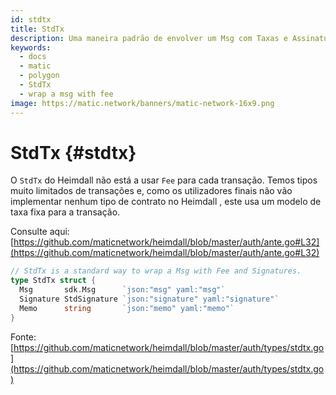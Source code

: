 ```yaml
---
id: stdtx
title: StdTx
description: Uma maneira padrão de envolver um Msg com Taxas e Assinaturas
keywords:
  - docs
  - matic
  - polygon
  - StdTx
  - wrap a msg with fee
image: https://matic.network/banners/matic-network-16x9.png
---
```


# StdTx {#stdtx}

O `StdTx` do Heimdall não está a usar `Fee` para cada transação. Temos tipos muito limitados de transações e, como os utilizadores finais não vão implementar nenhum tipo de contrato no Heimdall , este usa um modelo de taxa fixa para a transação.

Consulte aqui: [https://github.com/maticnetwork/heimdall/blob/master/auth/ante.go#L32](https://github.com/maticnetwork/heimdall/blob/master/auth/ante.go#L32)

```go
// StdTx is a standard way to wrap a Msg with Fee and Signatures.
type StdTx struct {
  Msg       sdk.Msg      `json:"msg" yaml:"msg"`
  Signature StdSignature `json:"signature" yaml:"signature"`
  Memo      string       `json:"memo" yaml:"memo"`
}
```

Fonte: [https://github.com/maticnetwork/heimdall/blob/master/auth/types/stdtx.go](https://github.com/maticnetwork/heimdall/blob/master/auth/types/stdtx.go)